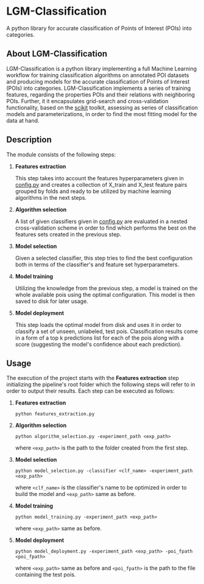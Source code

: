 # LGM-Classification
A python library for accurate classification of Points of Interest (POIs) into categories.

## About LGM-Classification
LGM-Classification is a python library implementing a full Machine Learning workflow for training classification algorithms on annotated POI datasets and producing models for the accurate classification of Points of Interest (POIs) into categories. LGM-Classification implements a series of training features, regarding the properties POIs and their relations with neighboring POIs. Further, it it encapsulates grid-search and cross-validation functionality, based on the [scikit](https://scikit-learn.org/) toolkit, assessing as series of classification models and parameterizations, in order to find the most fitting model for the data at hand.

## Description
The module consists of the following steps:

1. **Features extraction**

   This step takes into account the features hyperparameters given in [config.py](./config.py) and creates a collection of X_train and X_test feature pairs grouped by folds and ready to be utilized by machine learning algorithms in the next steps.
2. **Algorithm selection**

   A list of given classifiers given in [config.py](./config.py) are evaluated in a nested cross-validation scheme in order to find which performs the best on the features sets created in the previous step.
3. **Model selection**

   Given a selected classifier, this step tries to find the best configuration both in terms of the classifier's and feature set hyperparameters.
4. **Model training**

   Utilizing the knowledge from the previous step, a model is trained on the whole available pois using the optimal configuration. This model is then saved to disk for later usage.
5. **Model deployment**

   This step loads the optimal model from disk and uses it in order to classify a set of unseen, unlabeled, test pois. Classification results come in a form of a top k predictions list for each of the pois along with a score (suggesting the model's confidence about each prediction).

## Usage
The execution of the project starts with the **Features extraction** step initializing the pipeline's root folder which the following steps will refer to in order to output their results. Each step can be executed as follows:

1. **Features extraction**

   ```python features_extraction.py```
2. **Algorithm selection**

   ```python algorithm_selection.py -experiment_path <exp_path>```
   
   where ```<exp_path>``` is the path to the folder created from the first step.
3. **Model selection**

   ```python model_selection.py -classifier <clf_name> -experiment_path <exp_path>```
   
   where ```<clf_name>``` is the classifier's name to be optimized in order to build the model and ```<exp_path>``` same as before.
4. **Model training**

   ```python model_training.py -experiment_path <exp_path>```
   
   where ```<exp_path>``` same as before.
5. **Model deployment**

   ```python model_deployment.py -experiment_path <exp_path> -poi_fpath <poi_fpath>```
   
   where ```<exp_path>``` same as before and ```<poi_fpath>``` is the path to the file containing the test pois.
